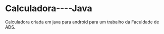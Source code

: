 # Calculadora----Java
Calculadora criada em java para android para um trabalho da Faculdade de ADS. 
